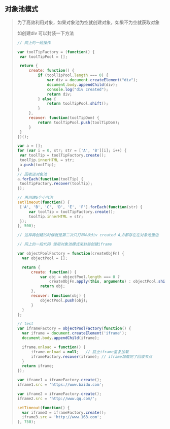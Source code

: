 ## 对象池模式

> 为了高效利用对象，如果对象池为空就创建对象，如果不为空就获取对象
>
> 如创建div 可以封装一下方法
>
> ```js
> // 网上的一段操作
> 
> var toolTipFactory = (function() {
>  var toolTipPool = [];
> 
>  return {
>      create: function() {
>          if (toolTipPool.length === 0) {
>              var div = document.createElement("div");
>              document.body.appendChild(div);
>              console.log("div created");
>              return div;
>          } else {
>              return toolTipPool.shift();
>          }
>      },
>      recover: function(toolTipDom) {
>          return toolTipPool.push(toolTipDom);
>      }
>  }
> })();
> 
> var a = [];
> for (var i = 0, str; str = ['A', 'B'][i]; i++) {
>  var toolTip = toolTipFactory.create();
>  toolTip.innerHTML = str;
>  a.push(toolTip);
> }
> // 回收进对象池
> a.forEach(function(toolTip) {
>  toolTipFactory.recover(toolTip);
> });
> 
> // 再创建6个小气泡
> setTimeout(function() {
>  ['A', 'B', 'C', 'D', 'E', 'F'].forEach(function(str) {
>      var toolTip = toolTipFactory.create();
>      toolTip.innerHTML = str;
>  });
> }, 500);
> 
> // 这样再创建的时候就是第二次只打印4次div created A,B都存在在对象池里边
> ```
>
> ```js
> // 网上的一段代码 使用对象池模式来封装创建iframe
> 
> var objectPoolFactory = function(createObjFn) {
> 	var objectPool = [];
> 
> 	return {
> 		create: function() {
> 			var obj = objectPool.length === 0 ?
> 				createObjFn.apply(this, arguments) : objectPool.shift();
> 			return obj;
> 		},
> 		recover: function(obj) {
> 			objectPool.push(obj);
> 		}
> 	}
> };
> 
> // test
> var iframeFactory = objectPoolFactory(function() {
> 	var iframe = document.createElement('iframe');
> 	document.body.appendChild(iframe);
> 
> 	iframe.onload = function() {
> 		iframe.onload = null;   // 防止iframe重复加载
> 		iframeFactory.recover(iframe); // iframe加载完了回收节点
> 	}
> 	return iframe;
> });
> 
> var iframe1 = iframeFactory.create();
> iframe1.src = 'https://www.baidu.com';
> 
> var iframe2 = iframeFactory.create();
> iframe2.src = 'http://www.qq.com/';
> 
> setTimeout(function() {
> 	var iframe3 = iframeFactory.create();
> 	iframe3.src = 'http://www.163.com';
> }, 750);
> ```
>
>  




